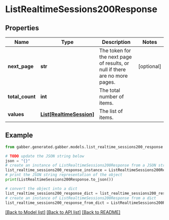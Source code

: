 # ListRealtimeSessions200Response


## Properties

Name | Type | Description | Notes
------------ | ------------- | ------------- | -------------
**next_page** | **str** | The token for the next page of results, or null if there are no more pages. | [optional] 
**total_count** | **int** | The total number of items. | 
**values** | [**List[RealtimeSession]**](RealtimeSession.md) | The list of items. | 

## Example

```python
from gabber.generated.gabber.models.list_realtime_sessions200_response import ListRealtimeSessions200Response

# TODO update the JSON string below
json = "{}"
# create an instance of ListRealtimeSessions200Response from a JSON string
list_realtime_sessions200_response_instance = ListRealtimeSessions200Response.from_json(json)
# print the JSON string representation of the object
print(ListRealtimeSessions200Response.to_json())

# convert the object into a dict
list_realtime_sessions200_response_dict = list_realtime_sessions200_response_instance.to_dict()
# create an instance of ListRealtimeSessions200Response from a dict
list_realtime_sessions200_response_from_dict = ListRealtimeSessions200Response.from_dict(list_realtime_sessions200_response_dict)
```
[[Back to Model list]](../README.md#documentation-for-models) [[Back to API list]](../README.md#documentation-for-api-endpoints) [[Back to README]](../README.md)


